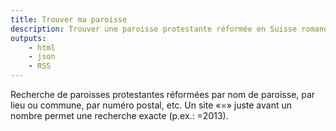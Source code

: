 ```yaml
--- 
title: Trouver ma paroisse
description: Trouver une paroisse protestante réformée en Suisse romande en 5 secondes chrono par numéro postal (NPA), lieu, nom, région, etc.
outputs:
    - html
    - json
    - RSS
---
```


Recherche de paroisses protestantes réformées par nom de paroisse, par lieu ou commune, par numéro postal, etc.
Un site «=» juste avant un nombre permet une recherche exacte (p.ex.: =2013).